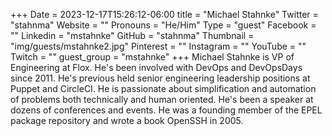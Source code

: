 +++
Date = 2023-12-17T15:26:12-06:00
title = "Michael Stahnke"
Twitter = "stahnma"
Website = ""
Pronouns = "He/Him"
Type = "guest"
Facebook = ""
Linkedin = "mstahnke"
GitHub = "stahnma"
Thumbnail = "img/guests/mstahnke2.jpg"
Pinterest = ""
Instagram = ""
YouTube = ""
Twitch = ""
guest_group = "mstahnke"
+++
Michael Stahnke is VP of Engineering at Flox. He's been involved with DevOps and DevOpsDays since 2011. He's previous held senior engineering leadership positions at Puppet and CircleCI. He is passionate about simplification and automation of problems both technically and human oriented. He's been a speaker at dozens of conferences and events. He was a founding member of the EPEL package repository and wrote a book OpenSSH in 2005.

